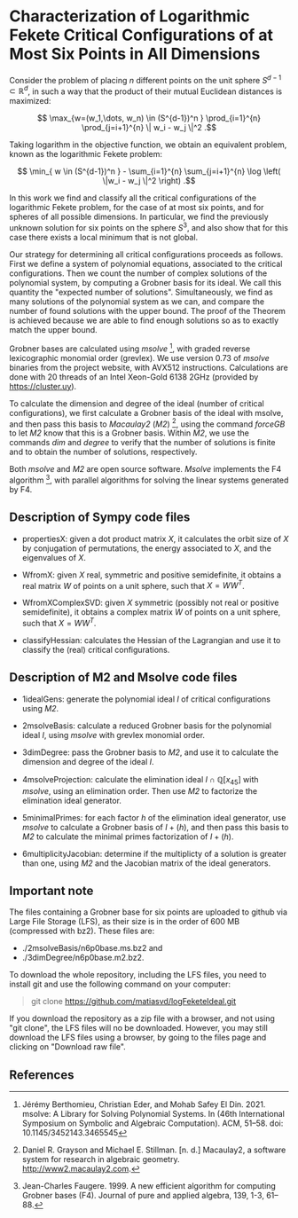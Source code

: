 # Characterization of Logarithmic Fekete Critical Configurations of at Most Six Points in All Dimensions

Consider the problem of placing $n$ different points on the unit sphere $S^{d-1} \subset \mathbb{R}^d$, in such a way that the product of their mutual Euclidean distances is maximized:

$$ \max_{w=(w_1,\dots, w_n) \in (S^{d-1})^n } \prod_{i=1}^{n} \prod_{j=i+1}^{n} \| w_i - w_j \|^2 .$$

Taking logarithm in the objective function, we obtain an equivalent problem, known as the logarithmic Fekete problem:

$$ \min_{ w \in (S^{d-1})^n } - \sum_{i=1}^{n} \sum_{j=i+1}^{n} \log \left( \|w_i - w_j \|^2 \right) .$$

In this work we find and classify all the critical configurations of the logarithmic Fekete problem, for the case of at most six points, and for spheres of all possible dimensions. In particular, we find the previously unknown solution for six points on the sphere $S^3$, and also show that for this case there exists a local minimum that is not global.

Our strategy for determining all critical configurations proceeds as follows. First we define a system of polynomial equations, associated to the critical configurations. Then we count the number of complex solutions of the polynomial system, by computing a Grobner basis for its ideal. We call this quantity the "expected number of solutions". Simultaneously, we find as many solutions of the polynomial system as we can, and compare the number of found solutions with the upper bound. The proof of the Theorem is achieved because we are able to find enough solutions so as to exactly match the upper bound.

Grobner bases are calculated using *msolve* [^1], with graded reverse lexicographic monomial order (grevlex). We use version 0.73 of *msolve* binaries from the project website, with AVX512 instructions. Calculations are done with 20 threads of an Intel Xeon-Gold 6138 2GHz (provided by https://cluster.uy).

To calculate the dimension and degree of the ideal (number of critical configurations), we first calculate a Grobner basis of the ideal with msolve, and then pass this basis to *Macaulay2* (*M2*) [^2], using the command *forceGB* to let *M2* know that this is a Grobner basis. Within *M2*, we use the commands *dim* and *degree* to verify that the number of solutions is finite and to obtain the number of solutions, respectively.

Both *msolve* and *M2* are open source software. *Msolve* implements the F4 algorithm [^3], with parallel algorithms for solving the linear systems generated by F4.

## Description of Sympy code files

* propertiesX: given a dot product matrix $X$, it calculates the orbit size of $X$ by conjugation of permutations, the energy associated to $X$, and the eigenvalues of $X$.

* WfromX: given $X$ real, symmetric and positive semidefinite, it obtains a real matrix $W$ of points on a unit sphere, such that $X=W W^T$.

* WfromXComplexSVD: given $X$ symmetric (possibly not real or positive semidefinite), it obtains a complex matrix $W$ of points on a unit sphere, such that $X=W W^T$.

* classifyHessian: calculates the Hessian of the Lagrangian and use it to classify the (real) critical configurations.


## Description of M2 and Msolve code files

* 1idealGens: generate the polynomial ideal $I$ of critical configurations using *M2*.

* 2msolveBasis: calculate a reduced Grobner basis for the polynomial ideal $I$, using *msolve* with grevlex monomial order.

* 3dimDegree: pass the Grobner basis to *M2*, and use it to calculate the dimension and degree of the ideal $I$.

* 4msolveProjection: calculate the elimination ideal $I \cap \mathbb{Q}[x_{45}]$ with *msolve*, using an elimination order. Then use *M2* to factorize the elimination ideal generator.

* 5minimalPrimes: for each factor $h$ of the elimination ideal generator, use *msolve* to calculate a Grobner basis of $I+(h)$, and then pass this basis to *M2* to calculate the minimal primes factorization of $I+(h)$.

* 6multiplicityJacobian: determine if the multiplicty of a solution is greater than one, using *M2* and the Jacobian matrix of the ideal generators.


## Important note

The files containing a Grobner base for six points are uploaded to github via Large File Storage (LFS), as their size is in the order of 600 MB (compressed with bz2). These files are:

* ./2msolveBasis/n6p0base.ms.bz2 and
* ./3dimDegree/n6p0base.m2.bz2.

To download the whole repository, including the LFS files, you need to install git and use the following command on your computer:

> git clone https://github.com/matiasvd/logFeketeIdeal.git

If you download the repository as a zip file with a browser, and not using "git clone", the LFS files will no be downloaded. However, you may still download the LFS files using a browser, by going to the files page and clicking on "Download raw file".


## References

[^1]: Jérémy Berthomieu, Christian Eder, and Mohab Safey El Din. 2021. msolve: A Library for Solving Polynomial Systems. In (46th International Symposium on Symbolic and Algebraic Computation). ACM, 51–58. doi: 10.1145/3452143.3465545
[^2]: Daniel R. Grayson and Michael E. Stillman. [n. d.] Macaulay2, a software system for research in algebraic geometry. http://www2.macaulay2.com.
[^3]: Jean-Charles Faugere. 1999. A new efficient algorithm for computing Grobner bases (F4). Journal of pure and applied algebra, 139, 1-3, 61–88.
